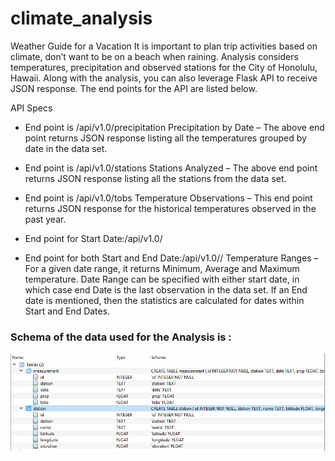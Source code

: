 # climate_analysis
Weather Guide for a Vacation
It is important to plan trip activities based on climate, don’t want to be on a beach when raining. Analysis considers temperatures, precipitation and observed stations for the City of Honolulu, Hawaii. Along with the analysis, you can also leverage Flask API to receive JSON response. The end points for the API are listed below.
 
API Specs

- End point is /api/v1.0/precipitation
Precipitation by Date – The above end point returns JSON response listing all the temperatures grouped by date in the data set.

- End point is /api/v1.0/stations
Stations Analyzed – The above end point returns JSON response listing all the stations from the data set. 

- End point is /api/v1.0/tobs
Temperature Observations – This end point returns JSON response for the historical temperatures observed in the past year.

- End point for Start Date:/api/v1.0/<start>
- End point for both Start and End Date:/api/v1.0/<start>/<end>
Temperature Ranges – For a given date range, it returns Minimum, Average and Maximum temperature. Date Range can be specified with either start date, in which case end Date is the last observation in the data set. If an End date is mentioned, then the statistics are calculated for dates within Start and End Dates.
    
### Schema of the data used for the Analysis is :
![schema](Images/schema.PNG)



